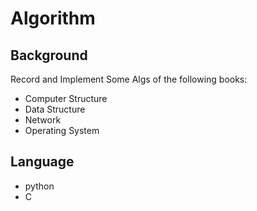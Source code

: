 # Algorithm

## Background
Record and Implement Some Algs of the following books:
- Computer Structure
- Data Structure
- Network
- Operating System

## Language
- python
- C


